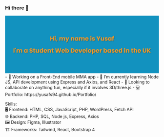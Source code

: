 ### Hi there 👋

<!--
**YusafS94/YusafS94** is a ✨ _special_ ✨ repository because its `README.md` (this file) appears on your GitHub profile.

Here are some ideas to get you started:

- 🔭 I’m currently working on ...
- 🌱 I’m currently learning ...
- 👯 I’m looking to collaborate on ...
- 🤔 I’m looking for help with ...
- 💬 Ask me about ...
- 📫 How to reach me: ...
- 😄 Pronouns: ...
- ⚡ Fun fact: ...
-->

<img src="banner.png">
- 🔭 Working on a Front-End mobile MMA app
- 🌱 I’m currently learning Node JS, API development using Express and Axios, and React
- 👯 Looking to collaborate on anything fun, especially if it involves 3D/three.js
- 💻 Portfolio: https://yusafs94.github.io/Portfolio/


Skills:
<br>
🖥️ Frontend: HTML, CSS, JavaScript, PHP, WordPress, Fetch API
<br>
🌐 Backend: PHP, SQL, Node js, Express, Axios
<br>
🖼️ Design: Figma, Illustrator
<br>
🏗️ Frameworks: Tailwind, React, Bootstrap 4
